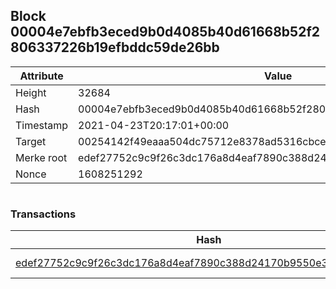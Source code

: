 ## Block 00004e7ebfb3eced9b0d4085b40d61668b52f2806337226b19efbddc59de26bb

Attribute | Value
--- | ---
Height | 32684
Hash | 00004e7ebfb3eced9b0d4085b40d61668b52f2806337226b19efbddc59de26bb
Timestamp | 2021-04-23T20:17:01+00:00
Target | 00254142f49eaaa504dc75712e8378ad5316cbcead634704b3734b6271167cc4
Merke root | edef27752c9c9f26c3dc176a8d4eaf7890c388d24170b9550e32ac9fdfd67ea2
Nonce | 1608251292

```

```

### Transactions

Hash | Amount
--- | ---
[edef27752c9c9f26c3dc176a8d4eaf7890c388d24170b9550e32ac9fdfd67ea2](edef27752c9c9f26c3dc176a8d4eaf7890c388d24170b9550e32ac9fdfd67ea2.md) | 10.00000000 SKEPTI 
